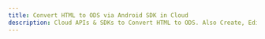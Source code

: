 ---title: Convert HTML to ODS via Android SDK in Clouddescription: Cloud APIs & SDKs to Convert HTML to ODS. Also Create, Edit & Render Microsoft Word & OpenOffice documents in the Cloud.---